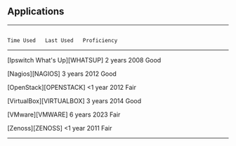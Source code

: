 ## Applications

----------------------------------------------------------------------------- ------------ ------------ --------------------
                                                                                Time Used   Last Used   Proficiency
----------------------------------------------------------------------------- ------------ ------------ --------------------
[Ipswitch What's Up][WHATSUP]                                                    2 years     2008       Good

[Nagios][NAGIOS]                                                                 3 years     2012       Good

[OpenStack][OPENSTACK]                                                          <1 year      2012       Fair

[VirtualBox][VIRTUALBOX]                                                         3 years     2014       Good

[VMware][VMWARE]                                                                 6 years     2023       Fair

[Zenoss][ZENOSS]                                                                <1 year      2011       Fair
----------------------------------------------------------------------------- ------------ ------------ --------------------
